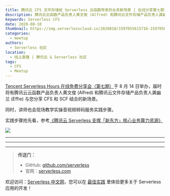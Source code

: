 ```yaml
---
title: 腾讯云 CFS 文件存储给 Serverless 云函数带来的业务新场景 | 在线分享第七期
description: 腾讯云云函数产品负责人黄文俊 (Alfred) 和腾讯云文件存储产品负责人龚幽兰 (Effie) 为您分享！
keywords: Serverless CFS
date: 2020-08-10
thumbnail: https://img.serverlesscloud.cn/2020810/1597055615716-1597050436594-%E6%B5%B7%E6%8A%A5.jpg
categories:
  - meetup
authors:
  - Serverless 社区
location:
  - 线上直播 | 腾讯云 & Serverless 社区
tags:
  - CFS
  - Meetup
---
```


[Tencent Serverless Hours 在线免费分享会（第七期）](https://cloud.tencent.com/edu/learning/live-2952)于 8 月 14 日举办，届时将有腾讯云云函数产品负责人黄文俊 (Alfred) 和腾讯云文件存储产品负责人龚幽兰 (Effie) 与您分享 CFS 和 SCF 结合的新场景。

同时，讲师也会现场教学实操音视频转码服务实践步骤。

实践步骤抢先看，参考[《腾讯云 Serverless 支撑「新东方」核心业务算力资源》](https://serverlesscloud.cn/best-practice/2020-08-04-serverless-xindongfang)


![](https://img.serverlesscloud.cn/2020810/1597050438138-%E6%B5%B7%E6%8A%A5.jpg)

---

---
<div id='scf-deploy-iframe-or-md'></div>

---

> **传送门：**
> - GitHub: [github.com/serverless](https://github.com/serverless/serverless/blob/master/README_CN.md)
> - 官网：[serverless.com](https://serverless.com/)

欢迎访问：[Serverless 中文网](https://serverlesscloud.cn/)，您可以在 [最佳实践](https://serverlesscloud.cn/best-practice) 里体验更多关于 Serverless 应用的开发！